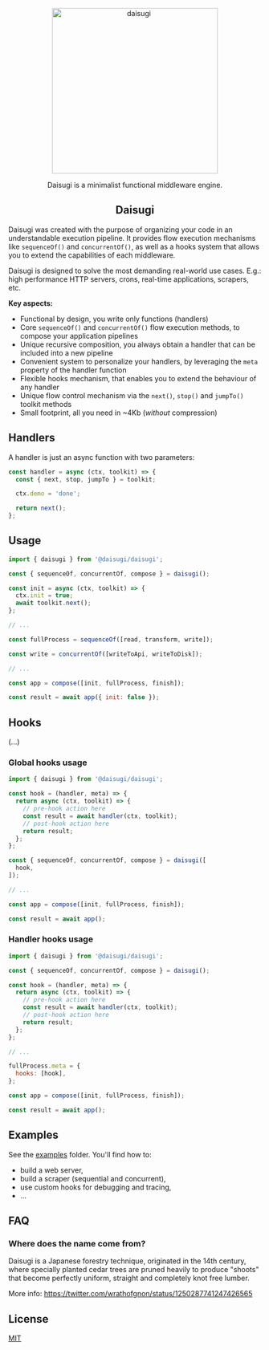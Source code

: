 <p align="center">
  <img alt="daisugi" src="https://user-images.githubusercontent.com/22574/101811424-5c614880-3b1a-11eb-99d4-6713ccfaa04b.png" width="330">
</p>

<p align="center">
  Daisugi is a minimalist functional middleware engine.
</p>

<h2 align="center">Daisugi</h2>

Daisugi was created with the purpose of organizing your code in an understandable execution pipeline.
It provides flow execution mechanisms like `sequenceOf()` and `concurrentOf()`, as well as a hooks system that allows you to extend the capabilities of each middleware.

Daisugi is designed to solve the most demanding real-world use cases. E.g.: high performance HTTP servers, crons, real-time applications, scrapers, etc.

**Key aspects:**

- Functional by design, you write only functions (handlers)
- Core `sequenceOf()` and `concurrentOf()` flow execution methods, to compose your application pipelines
- Unique recursive composition, you always obtain a handler that can be included into a new pipeline
- Convenient system to personalize your handlers, by leveraging the `meta` property of the handler function
- Flexible hooks mechanism, that enables you to extend the behaviour of any handler
- Unique flow control mechanism via the `next()`, `stop()` and `jumpTo()` toolkit methods
- Small footprint, all you need in ~4Kb (_without_ compression)

## Handlers

A handler is just an async function with two parameters:

```js
const handler = async (ctx, toolkit) => {
  const { next, stop, jumpTo } = toolkit;

  ctx.demo = 'done';

  return next();
};
```

## Usage

```js
import { daisugi } from '@daisugi/daisugi';

const { sequenceOf, concurrentOf, compose } = daisugi();

const init = async (ctx, toolkit) => {
  ctx.init = true;
  await toolkit.next();
};

// ...

const fullProcess = sequenceOf([read, transform, write]);

const write = concurrentOf([writeToApi, writeToDisk]);

// ...

const app = compose([init, fullProcess, finish]);

const result = await app({ init: false });
```

## Hooks

(...)

### Global hooks usage

```js
import { daisugi } from '@daisugi/daisugi';

const hook = (handler, meta) => {
  return async (ctx, toolkit) => {
    // pre-hook action here
    const result = await handler(ctx, toolkit);
    // post-hook action here
    return result;
  };
};

const { sequenceOf, concurrentOf, compose } = daisugi([
  hook,
]);

// ...

const app = compose([init, fullProcess, finish]);

const result = await app();
```

### Handler hooks usage

```js
import { daisugi } from '@daisugi/daisugi';

const { sequenceOf, concurrentOf, compose } = daisugi();

const hook = (handler, meta) => {
  return async (ctx, toolkit) => {
    // pre-hook action here
    const result = await handler(ctx, toolkit);
    // post-hook action here
    return result;
  };
};

// ...

fullProcess.meta = {
  hooks: [hook],
};

const app = compose([init, fullProcess, finish]);

const result = await app();
```

## Examples

See the [examples](./examples) folder. You'll find how to:

- build a web server,
- build a scraper (sequential and concurrent),
- use custom hooks for debugging and tracing,
- ...

## FAQ

### Where does the name come from?

Daisugi is a Japanese forestry technique, originated in the 14th century, where specially planted cedar trees are pruned heavily to produce "shoots" that become perfectly uniform, straight and completely knot free lumber.

More info: https://twitter.com/wrathofgnon/status/1250287741247426565

## License

[MIT](LICENSE)
